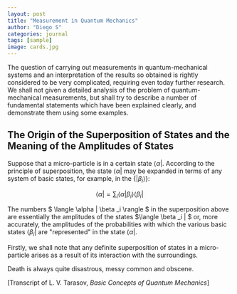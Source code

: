 ```yaml
---
layout: post
title: "Measurement in Quantum Mechanics"
author: "Diego S"
categories: journal
tags: [sample]
image: cards.jpg
---
```

The question of carrying out measurements in quantum-mechanical systems and an interpretation of the results so obtained is rightly considered to be very complicated, requiring even today further research. We shall not given a detailed analysis of the problem of quantum-mechanical measurements, but shall try to describe a number of fundamental statements which have been explained clearly, and demonstrate them using some examples. 

## The Origin of the Superposition of States and the Meaning of the Amplitudes of States

Suppose that a micro-particle is in a certain state $\langle \alpha|$. According to the principle of superposition, the state $\langle \alpha |$ may be expanded in terms of any system of basic states, for example, in the $\{ | \beta _i \rangle \}$:

$$
\langle \alpha | = \sum _i \langle \alpha | \beta _i \rangle \langle \beta _i |
$$

The numbers $ \langle \alpha | \beta _i \rangle $ in the superposition above are essentially the amplitudes of the states $\langle \beta _i | $ or, more accurately, the amplitudes of the probabilities with which the various basic states $\langle \beta _i |$ are "represented" in the state $\langle \alpha |$.

Firstly, we shall note that any definite superposition of states in a micro-particle arises as a result of its interaction with the surroundings.

Death is always quite disastrous, messy common and obscene.

[Transcript of L. V. Tarasov, *Basic Concepts of Quantum Mechanics*]
